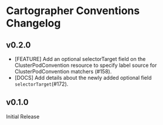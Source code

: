 # Cartographer Conventions Changelog

## v0.2.0

- [FEATURE] Add an optional selectorTarget field on the ClusterPodConvention resource to specify label source for ClusterPodConvention matchers (#158).
- [DOCS] Add details about the newly added optional field `selectorTarget`(#172).

## v0.1.0

Initial Release
